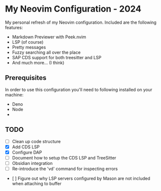 # My Neovim Configuration - 2024

My personal refresh of my Neovim configuration. Included are the following features:

- Markdown Previewer with Peek.nvim
- LSP (of course)
- Pretty messages
- Fuzzy searching all over the place
- SAP CDS support for both treesitter and LSP
- And much more... (I think)

## Prerequisites

In order to use this configuration you'll need to following installed on your machine:

- Deno
- Node
-

## TODO

- [ ] Clean up code structure
- [x] Add CDS LSP
- [x] Configure DAP
- [ ] Document how to setup the CDS LSP and TreeSitter
- [ ] Obsidian integration
- [ ] Re-introduce the 'vd' command for inspecting errors
- [ ] Figure out why LSP servers configured by Mason are not included when attaching to buffer
